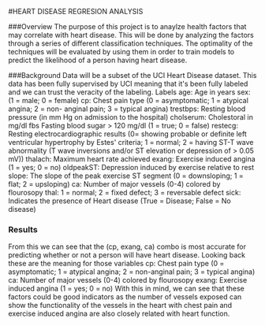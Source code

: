 #HEART DISEASE REGRESION ANALYSIS

###Overview
The purpose of this project is to anaylze health factors that may correlate with heart disease. This will be done by analyzing the factors through a series of different classification techniques. The optimality of the techniques will be evaluated by using them in order to train models to predict the likelihood of a person having heart disease.


###Background
Data will be a subset of the UCI Heart Disease dataset. This data has been fully supervised by UCI meaning that it's been fully labeled and we can trust the veracity of the labeling.
Labels
age: Age in years
sex: (1 = male; 0 = female)
cp: Chest pain type (0 = asymptomatic; 1 = atypical angina; 2 = non- anginal pain; 3 = typical angina)
trestbps: Resting blood pressure (in mm Hg on admission to the hospital) cholserum: Cholestoral in mg/dl
fbs Fasting blood sugar > 120 mg/dl (1 = true; 0 = false)
restecg: Resting electrocardiographic results (0= showing probable or definite left ventricular hypertrophy by Estes' criteria; 1 = normal; 2 = having ST-T wave abnormality (T wave inversions and/or ST elevation or depression of > 0.05 mV))
thalach: Maximum heart rate achieved
exang: Exercise induced angina (1 = yes; 0 = no)
oldpeakST: Depression induced by exercise relative to rest
slope: The slope of the peak exercise ST segment (0 = downsloping; 1 = flat; 2 = upsloping)
ca: Number of major vessels (0-4) colored by flourosopy
thal: 1 = normal; 2 = fixed defect; 3 = reversable defect
sick: Indicates the presence of Heart disease (True = Disease; False = No disease)


### Results 
From this we can see that the (cp, exang, ca) combo is most accurate for predicting whether or not a person will have heart disease. Looking back these are the meaning for those variables
cp: Chest pain type (0 = asymptomatic; 1 = atypical angina; 2 = non-anginal pain; 3 = typical angina)
ca: Number of major vessels (0-4) colored by flourosopy
exang: Exercise induced angina (1 = yes; 0 = no)
With this in mind, we can see that these factors could be good indicators as the number of vessels exposed can show the functionality of the vessels in the heart with chest pain and exercise induced angina are also closely related with heart function.
